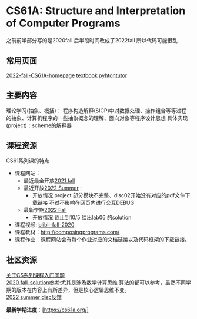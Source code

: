 # CS61A: Structure and Interpretation of Computer Programs

之前前半部分写的是2020fall 后半段时间改成了2022fall 所以代码可能很乱


## 常用页面
[2022-fall-CS61A-homepage](https://cs61a.org/)
[textbook](http://composingprograms.com/pages/16-higher-order-functions.html)
[pyhtontutor](https://pythontutor.com/cp/composingprograms.html#mode=edit)

## 主要内容
理论学习(抽象、概括)： 程序构造解释(SICP)中对数据处理、操作组合等等过程的抽象、计算机程序的一些抽象概念的理解、面向对象等程序设计思想
具体实现(project)：scheme的解释器 

## 课程资源
CS61系列课的特点
- 课程网站：
    - 最近最全开放[2021 fall](https://inst.eecs.berkeley.edu/~cs61a/fa21/)  
    - 最近开放[2022 Summer](https://inst.eecs.berkeley.edu/~cs61a/su22/)  :  
        - 开放情况 project 部分模块不完整、disc02开始没有对应的pdf文件下载链接 不过不影响在网页内进行交互DEBUG
    - 最新学期[2022 Fall](https://cs61a.org/)
        - 开放情况 截止到10/5 给出lab06 的solution
- 课程视频:  [blibli-fall-2020](https://www.bilibili.com/video/BV1s3411G7yM?spm_id_from=333.337.search-card.all.click&vd_source=7129aefe321aedba4d040034cfb5479a)
- 课程教材：<http://composingprograms.com/>  
- 课程作业：课程网站会有每个作业对应的文档链接以及代码框架的下载链接。  

## 社区资源
[关于CS系列课程入门问题](https://github.com/PointBreaker/61abc-notes)  
[2020 fall-solution参考](https://github.com/PKUFlyingPig/CS61A):尤其是涉及数学计算思维 算法的都可以参考，虽然不同学期的版本在内容上有所差异，但是核心逻辑思维不变。  
[2022 summer disc反馈](https://github.com/YinY1/CS61A-su22)  


**最新学期进度**：[https://cs61a.org/]

